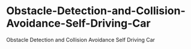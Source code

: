 # Obstacle-Detection-and-Collision-Avoidance-Self-Driving-Car
Obstacle Detection and Collision Avoidance Self Driving Car
